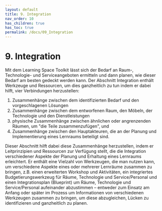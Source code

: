 ```yaml
---
layout: default
title: 9. Integration
nav_order: 10
has_children: true
has_toc: true
permalink: /docs/09_Integration
---
```


# 9. Integration

Mit dem Learning Space Toolkit lässt sich der Bedarf an Raum-,
Technologie- und Serviceangeboten ermitteln und dann planen, wie dieser
Bedarf am besten gedeckt werden kann. Der Abschnitt Integration enthält
Werkzeuge und Ressourcen, um dies ganzheitlich zu tun indem er dabei
hilft, vier Verbindungen herzustellen:
1. Zusammenhänge zwischen dem
identifizierten Bedarf und den vorgeschlagenen Lösungen
2. Zusammenhänge zwischen dem entworfenen Raum, den Möbeln, der Technologie
und den Dienstleistungen
3. physische Zusammenhänge zwischen ähnlichen oder angrenzenden Räumen, um "die Teile zusammenzufügen", und
4. Zusammenhänge zwischen den Hauptakteuren, die an der Planung und
Implementierung eines Lernraums beteiligt sind.

Dieser Abschnitt hilft dabei diese Zusammenhänge herzustellen, indem er
Leitprinzipien und Ressourcen zur Verfügung stellt, die die Integration
verschiedener Aspekte der Planung und Erhaltung eines Lernraums
erleichtert. Er enthält eine Vielzahl von Werkzeugen, die man nutzen
kann, um verschiedene Aspekte eines oder mehrerer Lernräume zusammen zu
bringen, z.B. einen erweiterten Workshop und Aktivitäten, ein
integriertes Budgetierungswerkzeug für Räume, Technologie und
Service/Personal und einen Integrationsplan (Blueprint) um Räume,
Technologie und Service/Personal aufeinander abzustimmen – entweder zum
Einsatz am Anfang oder später im Prozess um Informationen von
verschiedenen Werkzeugen zusammen zu bringen, um diese abzugleichen,
Lücken zu identifizieren und ganzheitlich zu planen.

